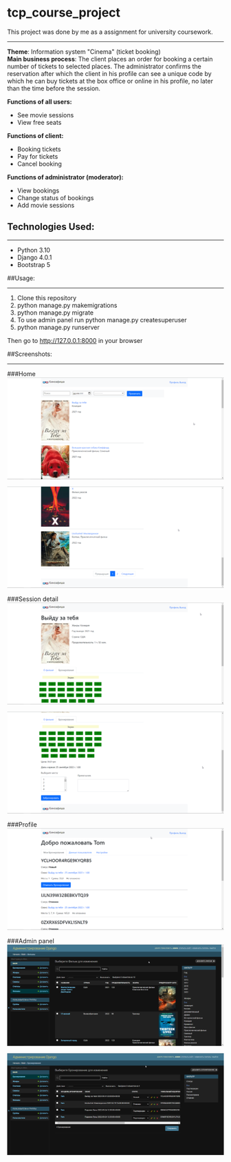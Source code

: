 # tcp_course_project
This project was done by me as a assignment for university coursework.
___
**Theme**: Information system "Cinema" (ticket booking)\
**Main business process**: The client places an order for booking
a certain number of tickets to selected places. 
The administrator confirms the reservation after 
which the client in his profile can see a unique code 
by which he can buy tickets at the box office or 
online in his profile, no later than the time before 
the session.

**Functions of all users:**
* See movie sessions
* View free seats

**Functions of client:**
* Booking tickets
* Pay for tickets
* Cancel booking

**Functions of administrator (moderator):**
* View bookings
* Change status of bookings
* Add movie sessions

## Technologies Used:
___
* Python 3.10
* Django 4.0.1
* Bootstrap 5

##Usage:
___
1. Clone this repository
2. python manage.py makemigrations
3. python manage.py migrate
4. To use admin panel run python manage.py createsuperuser
5. python manage.py runserver

Then go to http://127.0.0.1:8000 in your browser

##Screenshots:
___
###Home
![Home page top](screenshots/home1.png)

![Home page bottom](screenshots/home2.png)

###Session detail
![Session page top](screenshots/session_page1.png)

![Session page top](screenshots/session_page2.png)

###Profile
![Profile](screenshots/profile1.png)

###Admin panel
![Admin panel](screenshots/admin1.png)

![Admin panel](screenshots/admin2.png)
